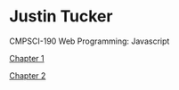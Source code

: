 # Justin Tucker 
CMPSCI-190 Web Programming: Javascript

[Chapter 1](ch1/index.html)

[Chapter 2](ch2/index.html)
